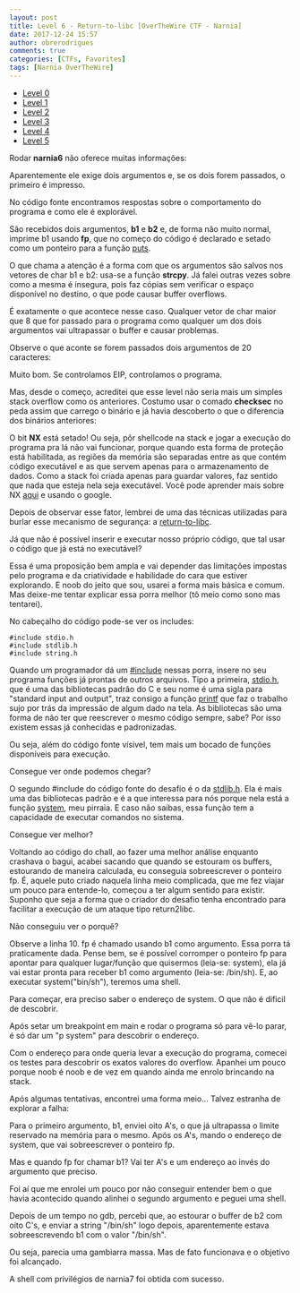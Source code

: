 ```yaml
---
layout: post
title: Level 6 - Return-to-libc [OverTheWire CTF - Narnia]
date: 2017-12-24 15:57
author: obrerodrigues
comments: true
categories: [CTFs, Favorites]
tags: [Narnia OverTheWire]
---
```

<ul>
    <li><a href="https://brerodrigues.github.io/ctfs/level-0-overthewire-ctf-narnia-write-up">Level 0</a></li>
    <li><a href="https://brerodrigues.github.io/ctfs/level-1-overthewire-ctf-narnia-write-up">Level 1</a></li>
    <li><a href="https://brerodrigues.github.io/ctfs/level-2-overthewire-ctf-narnia-write-up">Level 2</a></li>
    <li><a href="https://brerodrigues.github.io/ctfs/level-3-overthewire-ctf-narnia-write-up">Level 3</a></li>
    <li><a href="https://brerodrigues.github.io/ctfs/level-4-overthewire-ctf-narnia-write-up">Level 4</a></li>
    <li><a href="https://brerodrigues.github.io/ctfs/level-5-overthewire-ctf-narnia-write-up" target="_blank" rel="noopener">Level 5</a></li>
</ul>

Rodar <strong>narnia6</strong> não oferece muitas informações:

<script src="https://gist.github.com/anonymous/71ff88b0e36503caacaacbe55c63f751.js"></script>

Aparentemente ele exige dois argumentos e, se os dois forem passados, o primeiro é impresso.

No código fonte encontramos respostas sobre o comportamento do programa e como ele é explorável.

<script src="https://gist.github.com/anonymous/a4758c9c68a8e510afcec2d41cda3ed4.js"></script>

São recebidos dois argumentos, <strong>b1</strong> e <strong>b2</strong> e, de forma não muito normal, imprime b1 usando <strong>fp</strong>, que no começo do código é declarado e setado como um ponteiro para a função <a href="https://www.tutorialspoint.com/c_standard_library/c_function_puts.htm" target="_blank" rel="noopener">puts</a>.

O que chama a atenção é a forma com que os argumentos são salvos nos vetores de char b1 e b2: usa-se a função <strong>strcpy</strong>. Já falei outras vezes sobre como a mesma é insegura, pois faz cópias sem verificar o espaço disponível no destino, o que pode causar buffer overflows.

É exatamente o que acontece nesse caso. Qualquer vetor de char maior que 8 que for passado para o programa como qualquer um dos dois argumentos vai ultrapassar o buffer e causar problemas.

Observe o que aconte se forem passados dois argumentos de 20 caracteres:

<script src="https://gist.github.com/anonymous/09967a3e2c2c26a251260cb3f71fc98a.js"></script>

Muito bom. Se controlamos EIP, controlamos o programa.

Mas, desde o começo, acreditei que esse level não seria mais um simples stack overflow como os anteriores. Costumo usar o comado <strong>checksec</strong> no peda assim que carrego o binário e já havia descoberto o que o diferencia dos binários anteriores:

<script src="https://gist.github.com/anonymous/761c781f895ba2d752c484e8895e7b82.js"></script>

O bit <strong>NX</strong> está setado! Ou seja, pôr shellcode na stack e jogar a execução do programa pra lá não vai funcionar, porque quando esta forma de proteção está habilitada, as regiões da memória são separadas entre as que contém código executável e as que servem apenas para o armazenamento de dados. Como a stack foi criada apenas para guardar valores, faz sentido que nada que esteja nela seja executável. Você pode aprender mais sobre NX <a href="https://pt.wikipedia.org/wiki/Bit_NX" target="_blank" rel="noopener">aqui</a> e usando o google.

Depois de observar esse fator, lembrei de uma das técnicas utilizadas para burlar esse mecanismo de segurança: a <a href="https://pt.wikipedia.org/wiki/Return-to-libc_attack" target="_blank" rel="noopener">return-to-libc</a>.

Já que não é possível inserir e executar nosso próprio código, que tal usar o código que já está no executável?

Essa é uma proposição bem ampla e vai depender das limitações impostas pelo programa e da criatividade e habilidade do cara que estiver explorando. E noob do jeito que sou, usarei a forma mais básica e comum. Mas deixe-me tentar explicar essa porra melhor (tô meio como sono mas tentarei).

No cabeçalho do código pode-se ver os includes:

```
#include stdio.h
#include stdlib.h
#include string.h
```

Quando um programador dá um <a href="http://www.tiexpert.net/programacao/c/include.php" target="_blank" rel="noopener">#include</a> nessas porra, insere no seu programa funções já prontas de outros arquivos. Tipo a primeira, <a href="https://pt.wikipedia.org/wiki/Stdio.h" target="_blank" rel="noopener">stdio.h</a>, que é uma das bibliotecas padrão do C e seu nome é uma sigla para "standard input and output", traz consigo a função <a href="https://stackoverflow.com/questions/4867229/code-for-printf-function-in-c" target="_blank" rel="noopener">printf</a> que faz o trabalho sujo por trás da impressão de algum dado na tela. As bibliotecas são uma forma de não ter que reescrever o mesmo código sempre, sabe? Por isso existem essas já conhecidas e padronizadas.

Ou seja, além do código fonte vísivel, tem mais um bocado de funções disponíveis para execução.

Consegue ver onde podemos chegar?

O segundo #include do código fonte do desafio é o da <a href="https://pt.wikipedia.org/wiki/Stdlib.h" target="_blank" rel="noopener">stdlib.h</a>. Ela é mais uma das bibliotecas padrão e é a que interessa para nós porque nela está a função <a href="https://www.tutorialspoint.com/c_standard_library/c_function_system.htm" target="_blank" rel="noopener">system</a>, meu pirraia. E caso não saibas, essa função tem a capacidade de executar comandos no sistema.

Consegue ver melhor?

Voltando ao código do chall, ao fazer uma melhor análise enquanto crashava o bagui, acabei sacando que quando se estouram os buffers, estourando de maneira calculada, eu conseguia sobreescrever o ponteiro fp. É, aquele puto criado naquela linha meio complicada, que me fez viajar um pouco para entende-lo, começou a ter algum sentido para existir. Suponho que seja a forma que o criador do desafio tenha encontrado para facilitar a execução de um ataque tipo return2libc.

Não conseguiu ver o porquê?

<script src="https://gist.github.com/anonymous/1a0360d36ed1d23081b6ffee39cca9d4.js"></script>

Observe a linha 10. fp é chamado usando b1 como argumento. Essa porra tá praticamente dada. Pense bem, se é possível corromper o ponteiro fp para apontar para qualquer lugar/função que quisermos (leia-se: system), ela já vai estar pronta para receber b1 como argumento (leia-se: /bin/sh). E, ao executar system("bin/sh"), teremos uma shell.

Para começar, era preciso saber o endereço de system. O que não é dificil de descobrir.

<script src="https://gist.github.com/anonymous/350fc5626ba753a2f20a02d551e6c25d.js"></script>

Após setar um breakpoint em main e rodar o programa só para vê-lo parar, é só dar um "p system" para descobrir o endereço.

Com o endereço para onde queria levar a execução do programa, comecei os testes para descobrir os exatos valores do overflow. Apanhei um pouco porque noob é noob e de vez em quando ainda me enrolo brincando na stack.

Após algumas tentativas, encontrei uma forma meio... Talvez estranha de explorar a falha:

<script src="https://gist.github.com/anonymous/649a8dbf88ae4b06ca68156a977b836b.js"></script>

Para o primeiro argumento, b1, enviei oito A's, o que já ultrapassa o limite reservado na memória para o mesmo. Após os A's, mando o endereço de system, que vai sobreescrever o ponteiro fp.

Mas e quando fp for chamar b1? Vai ter A's e um endereço ao invés do argumento que preciso.

Foi aí que me enrolei um pouco por não conseguir entender bem o que havia acontecido quando alinhei o segundo argumento e peguei uma shell.

Depois de um tempo no gdb, percebi que, ao estourar o buffer de b2 com oito C's, e enviar a string "/bin/sh" logo depois, aparentemente estava sobreescrevendo b1 com o valor "/bin/sh".

Ou seja, parecia uma gambiarra massa. Mas de fato funcionava e o objetivo foi alcançado.

<script src="https://gist.github.com/anonymous/c0816aaf0c4849543880573c39598640.js"></script>

A shell com privilégios de narnia7 foi obtida com sucesso.
